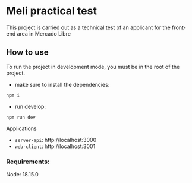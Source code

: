 # Meli practical test

This project is carried out as a technical test of an applicant for the front-end area in Mercado Libre

## How to use

To run the project in development mode, you must be in the root of the project.

- make sure to install the dependencies:

```
npm i
```

- run develop:

```
npm run dev
```

Applications

- `server-api`: http://localhost:3000
- `web-client`: http://localhost:3001

### Requirements:

Node: 18.15.0
